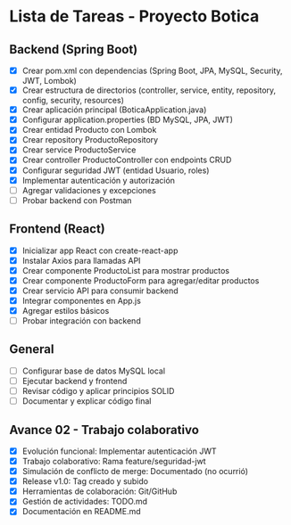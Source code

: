 # Lista de Tareas - Proyecto Botica

## Backend (Spring Boot)
- [x] Crear pom.xml con dependencias (Spring Boot, JPA, MySQL, Security, JWT, Lombok)
- [x] Crear estructura de directorios (controller, service, entity, repository, config, security, resources)
- [x] Crear aplicación principal (BoticaApplication.java)
- [x] Configurar application.properties (BD MySQL, JPA, JWT)
- [x] Crear entidad Producto con Lombok
- [x] Crear repository ProductoRepository
- [x] Crear service ProductoService
- [x] Crear controller ProductoController con endpoints CRUD
- [x] Configurar seguridad JWT (entidad Usuario, roles)
- [x] Implementar autenticación y autorización
- [ ] Agregar validaciones y excepciones
- [ ] Probar backend con Postman

## Frontend (React)
- [x] Inicializar app React con create-react-app
- [x] Instalar Axios para llamadas API
- [x] Crear componente ProductoList para mostrar productos
- [x] Crear componente ProductoForm para agregar/editar productos
- [x] Crear servicio API para consumir backend
- [x] Integrar componentes en App.js
- [x] Agregar estilos básicos
- [ ] Probar integración con backend

## General
- [ ] Configurar base de datos MySQL local
- [ ] Ejecutar backend y frontend
- [ ] Revisar código y aplicar principios SOLID
- [ ] Documentar y explicar código final

## Avance 02 - Trabajo colaborativo
- [x] Evolución funcional: Implementar autenticación JWT
- [x] Trabajo colaborativo: Rama feature/seguridad-jwt
- [x] Simulación de conflicto de merge: Documentado (no ocurrió)
- [x] Release v1.0: Tag creado y subido
- [x] Herramientas de colaboración: Git/GitHub
- [x] Gestión de actividades: TODO.md
- [x] Documentación en README.md

